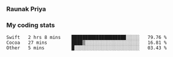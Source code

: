 ### Raunak Priya

### My coding stats

<!--START_SECTION:waka-->
```text
Swift   2 hrs 8 mins    ████████████████████░░░░░   79.76 % 
Cocoa   27 mins         ████▒░░░░░░░░░░░░░░░░░░░░   16.81 % 
Other   5 mins          █░░░░░░░░░░░░░░░░░░░░░░░░   03.43 % 
```
<!--END_SECTION:waka-->
